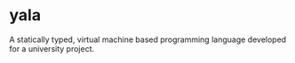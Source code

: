 # yala

A statically typed, virtual machine based programming language developed for a university project.